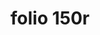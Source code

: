 ---
layout: edition
title: folio 150r
manuscript: Florence, Biblioteca Marucelliana, Carte Rajna XIX.15
sigla: R
iip: r150r.tif
milestone: 299
---